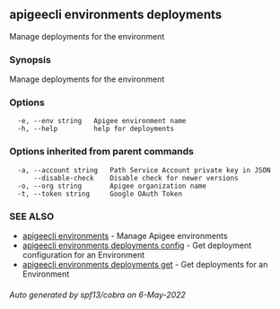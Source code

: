 ## apigeecli environments deployments

Manage deployments for the environment

### Synopsis

Manage deployments for the environment

### Options

```
  -e, --env string   Apigee environment name
  -h, --help         help for deployments
```

### Options inherited from parent commands

```
  -a, --account string   Path Service Account private key in JSON
      --disable-check    Disable check for newer versions
  -o, --org string       Apigee organization name
  -t, --token string     Google OAuth Token
```

### SEE ALSO

* [apigeecli environments](apigeecli_environments.md)	 - Manage Apigee environments
* [apigeecli environments deployments config](apigeecli_environments_deployments_config.md)	 - Get deployment configuration for an Environment
* [apigeecli environments deployments get](apigeecli_environments_deployments_get.md)	 - Get deployments for an Environment

###### Auto generated by spf13/cobra on 6-May-2022
